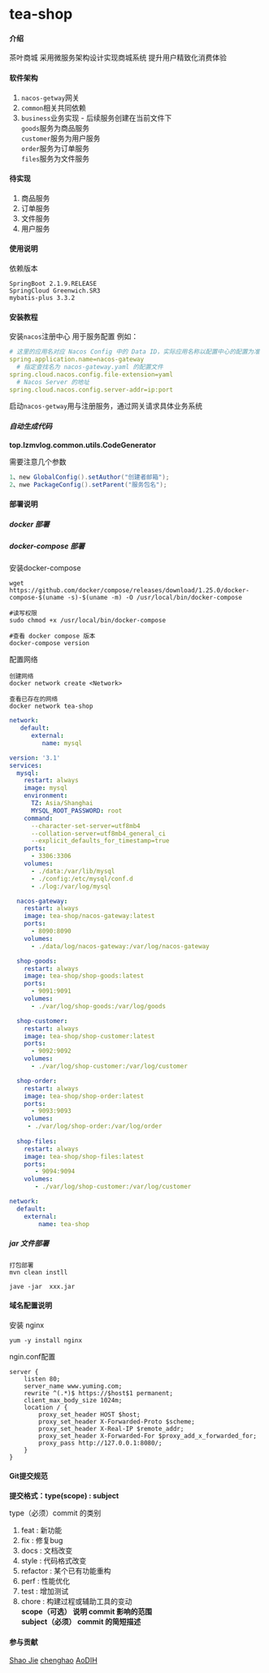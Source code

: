 # tea-shop

#### 介绍

茶叶商城 采用微服务架构设计实现商城系统 提升用户精致化消费体验

#### 软件架构

1. `nacos-getway`网关
2. `common`相关共同依赖
3. `business`业务实现 - 后续服务创建在当前文件下  
   `goods`服务为商品服务   
   `customer`服务为用户服务    
   `order`服务为订单服务    
   `files`服务为文件服务

#### 待实现

1. 商品服务
2. 订单服务
3. 文件服务
4. 用户服务

#### 使用说明

依赖版本

```
SpringBoot 2.1.9.RELEASE
SpringCloud Greenwich.SR3
mybatis-plus 3.3.2
```

#### 安装教程

安装`nacos`注册中心 用于服务配置 例如：

```yaml
# 这里的应用名对应 Nacos Config 中的 Data ID，实际应用名称以配置中心的配置为准
spring.application.name=nacos-gateway
  # 指定查找名为 nacos-gateway.yaml 的配置文件
spring.cloud.nacos.config.file-extension=yaml
  # Nacos Server 的地址
spring.cloud.nacos.config.server-addr=ip:port 
```

启动`nacos-getway`用与注册服务，通过网关请求具体业务系统

#### _自动生成代码_ 

**top.lzmvlog.common.utils.CodeGenerator** 
   
需要注意几个参数 
```java
1、new GlobalConfig().setAuthor("创建者邮箱");
2、nwe PackageConfig().setParent("服务包名");
```

#### 部署说明

##### docker 部署

##### docker-compose 部署
安装docker-compose
```shell
wget https://github.com/docker/compose/releases/download/1.25.0/docker-compose-$(uname -s)-$(uname -m) -O /usr/local/bin/docker-compose

#读写权限
sudo chmod +x /usr/local/bin/docker-compose

#查看 docker compose 版本
docker-compose version
```
配置网络
```
创建网络
docker network create <Network>

查看已存在的网络
docker network tea-shop
```
```yaml
network:
   default:
      external:
         name: mysql
```
```yaml
version: '3.1'
services:
  mysql:
    restart: always
    image: mysql
    environment:
      TZ: Asia/Shanghai
      MYSQL_ROOT_PASSWORD: root
    command:
      --character-set-server=utf8mb4
      --collation-server=utf8mb4_general_ci
      --explicit_defaults_for_timestamp=true
    ports:
      - 3306:3306
    volumes:
      - ./data:/var/lib/mysql
      - ./config:/etc/mysql/conf.d
      - ./log:/var/log/mysql

  nacos-gateway:
    restart: always
    image: tea-shop/nacos-gateway:latest
    ports:
      - 8090:8090
    volumes:
      - ./data/log/nacos-gateway:/var/log/nacos-gateway

  shop-goods:
    restart: always
    image: tea-shop/shop-goods:latest
    ports:
      - 9091:9091
    volumes:
      - ./var/log/shop-goods:/var/log/goods

  shop-customer:
    restart: always
    image: tea-shop/shop-customer:latest
    ports:
      - 9092:9092
    volumes:
      - ./var/log/shop-customer:/var/log/customer

  shop-order:
    restart: always
    image: tea-shop/shop-order:latest
    ports:
      - 9093:9093
    volumes:
     - ./var/log/shop-order:/var/log/order
       
  shop-files:
    restart: always
    image: tea-shop/shop-files:latest
    ports:
       - 9094:9094
    volumes:
       - ./var/log/shop-customer:/var/log/customer     

network:
  default:
    external:
        name: tea-shop
```

##### jar 文件部署

```shell
打包部署
mvn clean instll 

jave -jar  xxx.jar
```

#### 域名配置说明

安装 nginx

```shell
yum -y install nginx
```

ngin.conf配置

```shell
server {
    listen 80;
    server_name www.yuming.com;
    rewrite ^(.*)$ https://$host$1 permanent;
    client_max_body_size 1024m;
    location / {
        proxy_set_header HOST $host;
        proxy_set_header X-Forwarded-Proto $scheme;
        proxy_set_header X-Real-IP $remote_addr;
        proxy_set_header X-Forwarded-For $proxy_add_x_forwarded_for;
        proxy_pass http://127.0.0.1:8080/;
    }
}
```

#### Git提交规范
   <b>提交格式：type(scope) : subject</b>

type（必须）commit 的类别
1. feat : 新功能
2. fix : 修复bug
3. docs : 文档改变
4. style : 代码格式改变
5. refactor : 某个已有功能重构
6. perf : 性能优化
7. test : 增加测试
8. chore : 构建过程或辅助工具的变动    
**scope（可选） 说明 commit 影响的范围**  
**subject（必须） commit 的简短描述**

#### 参与贡献
[Shao Jie](https://github.com/lzmvlog)
[chenghao](https://github.com/chenghao24)
[AoDIH](https://github.com/AoDIH)

